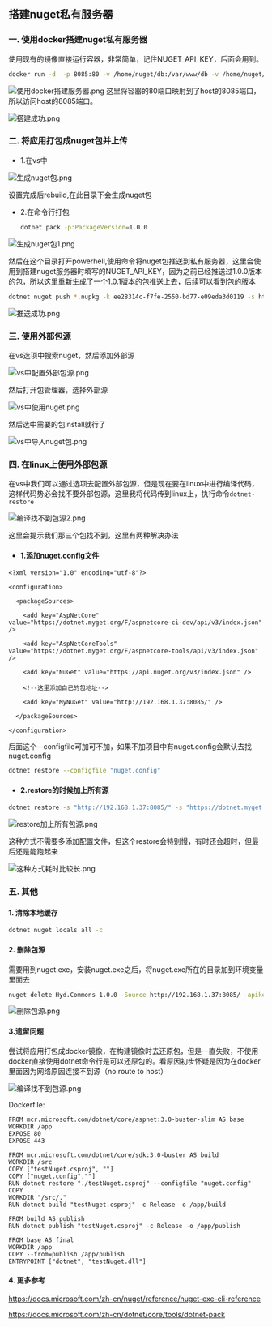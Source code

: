 ## 搭建nuget私有服务器

### 一. 使用docker搭建nuget私有服务器

使用现有的镜像直接运行容器，非常简单，记住NUGET_API_KEY，后面会用到。

```bash
docker run -d  -p 8085:80 -v /home/nuget/db:/var/www/db -v /home/nuget/packages:/var/www/packagefiles -e NUGET_API_KEY=ee28314c-f7fe-2550-bd77-e09eda3d0119  sunside/simple-nuget-server
```


![使用docker搭建服务器.png](https://ws1.sinaimg.cn/large/0072fULUgy1g8w8gce3lsj312r01o747.jpg)      这里将容器的80端口映射到了host的8085端口，所以访问host的8085端口。

![搭建成功.png](https://ws1.sinaimg.cn/large/0072fULUgy1g8w8i327lej30x2088wet.jpg)

### 二. 将应用打包成nuget包并上传

* 1.在vs中

![生成nuget包.png](https://ws1.sinaimg.cn/large/0072fULUgy1g8w8ptet30j31040fimxq.jpg)



设置完成后rebuild,在此目录下会生成nuget包

* 2.在命令行打包

  ```bash
  dotnet pack -p:PackageVersion=1.0.0
  ```

![生成nuget包1.png](https://ws1.sinaimg.cn/large/0072fULUgy1g8w8qj3b96j30ol06uaa5.jpg)

然后在这个目录打开powerhell,使用命令将nuget包推送到私有服务器，这里会使用到搭建nuget服务器时填写的NUGET_API_KEY，因为之前已经推送过1.0.0版本的包，所以这里重新生成了一个1.0.1版本的包推送上去，后续可以看到包的版本


```bash
dotnet nuget push *.nupkg -k ee28314c-f7fe-2550-bd77-e09eda3d0119 -s http://192.168.1.37:8085
```

![推送成功.png](https://ws1.sinaimg.cn/large/0072fULUgy1g8w8zqaz8xj30r30b70sr.jpg)

### 三. 使用外部包源

在vs选项中搜索nuget，然后添加外部源

![vs中配置外部包源.png](https://ws1.sinaimg.cn/large/0072fULUgy1g8w93i2kjjj30l20dqjru.jpg)

 然后打开包管理器，选择外部源

![vs中使用nuget.png](https://ws1.sinaimg.cn/large/0072fULUgy1g8w9aby5j7j312f0iqgn6.jpg)

然后选中需要的包install就行了

![vs中导入nuget包.png](https://ws1.sinaimg.cn/large/0072fULUgy1g8w9chn0yxj30yv0dedgr.jpg)





### 四. 在linux上使用外部包源

在vs中我们可以通过选项去配置外部包源，但是现在要在linux中进行编译代码，这样代码势必会找不要外部包源，这里我将代码传到linux上，执行命令`dotnet-restore`

![编译找不到包源2.png](https://ws1.sinaimg.cn/large/0072fULUgy1g8w9hleaudj312z031wej.jpg)

这里会提示我们那三个包找不到，这里有两种解决办法

* #### 1.添加nuget.config文件

```
<?xml version="1.0" encoding="utf-8"?>

<configuration>

  <packageSources>

    <add key="AspNetCore" value="https://dotnet.myget.org/F/aspnetcore-ci-dev/api/v3/index.json" />

    <add key="AspNetCoreTools" value="https://dotnet.myget.org/F/aspnetcore-tools/api/v3/index.json" />

    <add key="NuGet" value="https://api.nuget.org/v3/index.json" />

    <!--这里添加自己的包地址-->

    <add key="MyNuGet" value="http://192.168.1.37:8085/" />

  </packageSources>

</configuration>
```

后面这个--configfile可加可不加，如果不加项目中有nuget.config会默认去找nuget.config

```bash
dotnet restore --configfile "nuget.config"
```

* #### 2.restore的时候加上所有源

```bash
dotnet restore -s "http://192.168.1.37:8085/" -s "https://dotnet.myget.org/F/aspnetcore-ci-dev/api/v3/index.json" -s "https://dotnet.myget.org/F/aspnetcore-tools/api/v3/index.json" -s "https://api.nuget.org/v3/index.json"
```

![restore加上所有包源.png](https://ws1.sinaimg.cn/large/0072fULUgy1g8w9wpdvouj312t079aau.jpg)

这种方式不需要多添加配置文件，但这个restore会特别慢，有时还会超时，但最后还是能跑起来

![这种方式耗时比较长.png](https://ws1.sinaimg.cn/large/0072fULUgy1g8w9vrq5akj312t088mxt.jpg)



### 五.  其他

#### 1. 清除本地缓存

```bash
dotnet nuget locals all -c
```

#### 2. 删除包源

需要用到nuget.exe，安装nuget.exe之后，将nuget.exe所在的目录加到环境变量里面去

```bash
nuget delete Hyd.Commons 1.0.0 -Source http://192.168.1.37:8085/ -apikey ee28314c-f7fe-2550-bd77-e09eda3d0119
```

![删除包源.png](https://ws1.sinaimg.cn/large/0072fULUgy1g8wdu6ee0wj30qv0470sp.jpg)



#### 3.遗留问题

尝试将应用打包成docker镜像，在构建镜像时去还原包，但是一直失败，不使用docker直接使用dotnet命令行是可以还原包的。看原因初步怀疑是因为在docker里面因为网络原因连接不到源（no route to host）

![编译找不到包源.png](https://ws1.sinaimg.cn/large/0072fULUgy1g8wdyg5g44j30y70i4di1.jpg)

Dockerfile:

```
FROM mcr.microsoft.com/dotnet/core/aspnet:3.0-buster-slim AS base
WORKDIR /app
EXPOSE 80
EXPOSE 443

FROM mcr.microsoft.com/dotnet/core/sdk:3.0-buster AS build
WORKDIR /src
COPY ["testNuget.csproj", ""]
COPY ["nuget.config",""]
RUN dotnet restore "./testNuget.csproj" --configfile "nuget.config"
COPY . .
WORKDIR "/src/."
RUN dotnet build "testNuget.csproj" -c Release -o /app/build

FROM build AS publish
RUN dotnet publish "testNuget.csproj" -c Release -o /app/publish

FROM base AS final
WORKDIR /app
COPY --from=publish /app/publish .
ENTRYPOINT ["dotnet", "testNuget.dll"]
```

#### 4. 更多参考

https://docs.microsoft.com/zh-cn/nuget/reference/nuget-exe-cli-reference

https://docs.microsoft.com/zh-cn/dotnet/core/tools/dotnet-pack